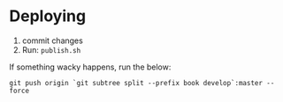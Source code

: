 # Deploying
1. commit changes
2. Run: `publish.sh`

If something wacky happens, run the below:
```
git push origin `git subtree split --prefix book develop`:master --force
```